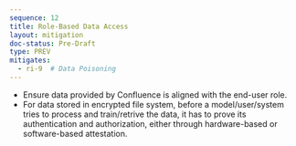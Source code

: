 ```yaml
---
sequence: 12
title: Role-Based Data Access
layout: mitigation
doc-status: Pre-Draft
type: PREV
mitigates:
  - ri-9  # Data Poisoning
---
```


- Ensure data provided by Confluence is aligned with the end-user role.
- For data stored in encrypted file system, before a model/user/system tries to process and train/retrive the data, it has to prove its authentication and authorization, either through hardware-based or software-based attestation.
